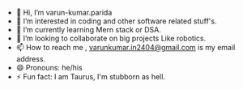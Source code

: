 - 👋 Hi, I’m varun-kumar.parida
- 👀 I’m interested in coding and other software related stuff's.
- 🌱 I’m currently learning Mern stack or DSA.
- 💞️ I’m looking to collaborate on big projects Like robotics.
- 📫 How to reach me , varunkumar.in2404@gmail.com is my email address.
- 😄 Pronouns: he/his
- ⚡ Fun fact: I am Taurus, I'm stubborn as hell.
  
<!---
varunkumar090/varunkumar090 is a ✨ special ✨ repository because its `README.md` (this file) appears on your GitHub profile.
You can click the Preview link to take a look at your changes.
--->
